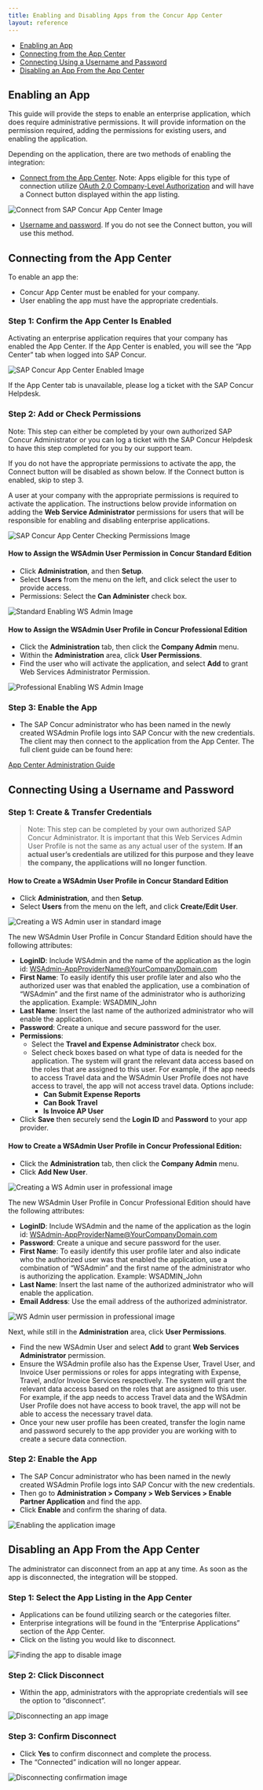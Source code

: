```yaml
---
title: Enabling and Disabling Apps from the Concur App Center
layout: reference
---
```


* [Enabling an App](#enable-app)
* [Connecting from the App Center](#connect-app)
* [Connecting Using a Username and Password](#name-password)
* [Disabling an App From the App Center](#disable-app)

## <a name="enable-app"></a>Enabling an App

This guide will provide the steps to enable an enterprise application, which does require administrative permissions. It will provide information on the permission required, adding the permissions for existing users, and enabling the application.

Depending on the application, there are two methods of enabling the integration:

* [Connect from the App Center](./manage-apps/go-market-docs/guide-to-enabling-app-center-solutions-basic.html#connect-app). Note: Apps eligible for this type of connection utilize [OAuth 2.0 Company-Level Authorization](/api-reference/authentication/company-auth.html) and will have a Connect button displayed within the app listing.

![Connect from SAP Concur App Center Image](./guide-to-enabling-app-center-solutions-basic-connect-from-app-center.png)

* [Username and password](./manage-apps/go-market-docs/guide-to-enabling-app-center-solutions-basic.html#name-password). If you do not see the Connect button, you will use this method.

## <a name="connect-app"></a>Connecting from the App Center

To enable an app the:

* Concur App Center must be enabled for your company.
* User enabling the app must have the appropriate credentials.

### Step 1: Confirm the App Center Is Enabled

Activating an enterprise application requires that your company has enabled the App Center. If the App Center is enabled, you will see the “App Center” tab when logged into SAP Concur.

![SAP Concur App Center Enabled Image](./guide-to-enabling-app-center-solutions-basic-app-center-enabled.png)

If the App Center tab is unavailable, please log a ticket with the SAP Concur Helpdesk.

### Step 2: Add or Check Permissions

Note: This step can either be completed by your own authorized SAP Concur Administrator or you can log a ticket with the SAP Concur Helpdesk to have this step completed for you by our support team.

If you do not have the appropriate permissions to activate the app, the Connect button will be disabled as shown below. If the Connect button is enabled, skip to step 3.

A user at your company with the appropriate permissions is required to activate the application. The instructions below provide information on adding the **Web Service Administrator** permissions for users that will be responsible for enabling and disabling enterprise applications.

![SAP Concur App Center Checking Permissions Image](./guide-to-enabling-app-center-solutions-basic-check-permissions.png)

#### How to Assign the WSAdmin User Permission in Concur Standard Edition

* Click **Administration**, and then **Setup**.
* Select **Users** from the menu on the left, and click select the user to provide access.
* Permissions: Select the **Can Administer** check box.

![Standard Enabling WS Admin Image](./guide-to-enabling-app-center-solutions-basic-enable-ws-admin-standard.png)

#### How to Assign the WSAdmin User Profile in Concur Professional Edition

* Click the **Administration** tab, then click the **Company Admin** menu.
* Within the **Administration** area, click **User Permissions**.
* Find the user who will activate the application, and select **Add** to grant Web Services Administrator Permission.

![Professional Enabling WS Admin Image](./guide-to-enabling-app-center-solutions-basic-enable-ws-admin-professional.png)

### Step 3: Enable the App

* The SAP Concur administrator who has been named in the newly created WSAdmin Profile logs into SAP Concur with the new credentials. The client may then connect to the application from the App Center. The full client guide can be found here:

[App Center Administration Guide](https://www.concurtraining.com/customers/tech_pubs/Docs/ConcurPremier/UG_Shr/Shr_UG_AppCenterAdmin.pdf)

## <a name="name-password"></a>Connecting Using a Username and Password

### Step 1: Create & Transfer Credentials

> Note: This step can be completed by your own authorized SAP Concur Administrator. It is important that this Web Services Admin User Profile is not the same as any actual user of the system. **If an actual user’s credentials are utilized for this purpose and they leave the company, the applications will no longer function**.

#### How to Create a WSAdmin User Profile in Concur Standard Edition

* Click **Administration**, and then **Setup**.
* Select **Users** from the menu on the left, and click **Create/Edit User**.

![Creating a WS Admin user in standard image](./guide-to-enabling-app-center-solutions-basic-create-ws-admin-user-standard.png)

The new WSAdmin User Profile in Concur Standard Edition should have the following attributes:

* **LoginID**: Include WSAdmin and the name of the application as the login id: WSAdmin-AppProviderName@YourCompanyDomain.com
* **First Name**: To easily identify this user profile later and also who the authorized user was that enabled the application, use a combination of “WSAdmin” and the first name of the administrator who is authorizing the application. Example: WSADMIN_John
* **Last Name**: Insert the last name of the authorized administrator who will enable the application.
* **Password**: Create a unique and secure password for the user.
* **Permissions**:
  * Select the **Travel and Expense Administrator** check box.
  * Select check boxes based on what type of data is needed for the application. The system will grant the relevant data access based on the roles that are assigned to this user. For example, if the app needs to access Travel data and the WSAdmin User Profile does not have access to travel, the app will not access travel data. Options include:
    * **Can Submit Expense Reports**
    * **Can Book Travel**
    * **Is Invoice AP User**
* Click **Save** then securely send the **Login ID** and **Password** to your app provider.

#### How to Create a WSAdmin User Profile in Concur Professional Edition:

* Click the **Administration** tab, then click the **Company Admin** menu.
* Click **Add New User**.

![Creating a WS Admin user in professional image](./guide-to-enabling-app-center-solutions-basic-create-ws-admin-user-professional.png)

The new WSAdmin User Profile in Concur Professional Edition should have the following attributes:

* **LoginID**: Include WSAdmin and the name of the application as the login id: WSAdmin-AppProviderName@YourCompanyDomain.com
* **Password**: Create a unique and secure password for the user.
* **First Name**: To easily identify this user profile later and also indicate who the authorized user was that enabled the application, use a combination of “WSAdmin” and the first name of the administrator who is authorizing the application. Example: WSADMIN_John
* **Last Name**: Insert the last name of the authorized administrator who will enable the application.
* **Email Address**: Use the email address of the authorized administrator.

![WS Admin user permission in professional image](./guide-to-enabling-app-center-solutions-basic-enable-ws-admin-professional-user-permission.png)

Next, while still in the **Administration** area, click **User Permissions**.

* Find the new WSAdmin User and select **Add** to grant **Web Services Administrator** permission.
* Ensure the WSAdmin profile also has the Expense User, Travel User, and Invoice User permissions or roles for apps integrating with Expense, Travel, and/or Invoice Services respectively. The system will grant the relevant data access based on the roles that are assigned to this user. For example, if the app needs to access Travel data and the WSAdmin User Profile does not have access to book travel, the app will not be able to access the necessary travel data.
* Once your new user profile has been created, transfer the login name and password securely to the app provider you are working with to create a secure data connection.

### Step 2: Enable the App

* The SAP Concur administrator who has been named in the newly created WSAdmin Profile logs into SAP Concur with the new credentials.
* Then go to **Administration > Company > Web Services > Enable Partner Application** and find the app.
* Click **Enable** and confirm the sharing of data.

![Enabling the application image](./guide-to-enabling-app-center-solutions-basic-enable-application.png)

## <a name="disable-app"></a>Disabling an App From the App Center

The administrator can disconnect from an app at any time. As soon as the app is disconnected, the integration will be stopped.

### Step 1: Select the App Listing in the App Center

* Applications can be found utilizing search or the categories filter.
* Enterprise integrations will be found in the “Enterprise Applications” section of the App Center.
* Click on the listing you would like to disconnect.

![Finding the app to disable image](./guide-to-enabling-app-center-solutions-basic-disabling-find.png)

### Step 2: Click Disconnect

* Within the app, administrators with the appropriate credentials will see the option to “disconnect”.

![Disconnecting an app image](./guide-to-enabling-app-center-solutions-basic-disabling-disconnect.png)

### Step 3: Confirm Disconnect

* Click **Yes** to confirm disconnect and complete the process.
* The “Connected” indication will no longer appear.

![Disconnecting confirmation image](./guide-to-enabling-app-center-solutions-basic-disabling-confirmation.png)
